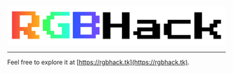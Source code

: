![RGBHack Logo](./public/img/RGBHack_logo.png)<hr>
Feel free to explore it at [https://rgbhack.tk](https://rgbhack.tk).


